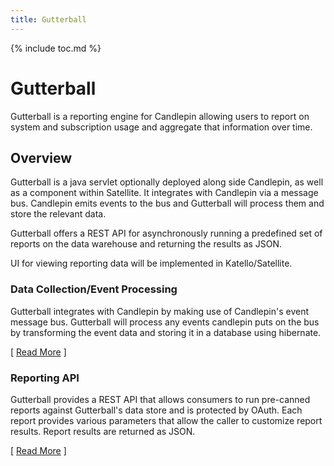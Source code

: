 ```yaml
---
title: Gutterball
---
```

{% include toc.md %}

# Gutterball
Gutterball is a reporting engine for Candlepin allowing users to report on system and subscription usage and aggregate that information over time.

## Overview

Gutterball is a java servlet optionally deployed along side Candlepin, as well as a component within Satellite. It integrates with Candlepin via a message bus.
Candlepin emits events to the bus and Gutterball will process them and store the relevant data.

Gutterball offers a REST API for asynchronously running a predefined set of reports on the data warehouse and returning the results as JSON.

UI for viewing reporting data will be implemented in Katello/Satellite.

### Data Collection/Event Processing

Gutterball integrates with Candlepin by making use of Candlepin's event message bus. Gutterball will process any events candlepin puts on the bus by transforming the event data and storing it in a database using hibernate.

[ [Read More](events.html) ]

### Reporting API

Gutterball provides a REST API that allows consumers to run pre-canned reports against Gutterball's data store and is protected by OAuth. Each report provides various parameters that allow the caller to customize report results. Report results are returned as JSON.

[ [Read More](reportapi.html) ]
